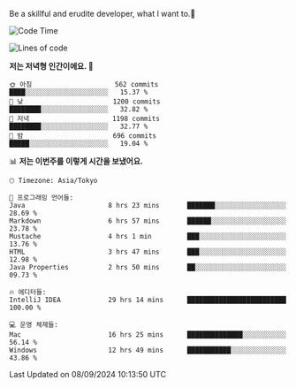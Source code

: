 Be a skillful and erudite developer, what I want to.👶

<!--START_SECTION:waka-->
![Code Time](http://img.shields.io/badge/Code%20Time-1%2C249%20hrs%201%20min-blue)

![Lines of code](https://img.shields.io/badge/%EC%A0%80%EB%8A%94%20%EC%97%AC%ED%83%9C%EA%B9%8C%EC%A7%80%20-2.7%20million%20%EC%A4%84%EC%9D%98%20%EC%BD%94%EB%93%9C%EB%A5%BC%20%EC%9E%91%EC%84%B1%ED%96%88%EC%96%B4%EC%9A%94.-blue)

**저는 저녁형 인간이에요. 🦉** 

```text
🌞 아침                     562 commits         ████░░░░░░░░░░░░░░░░░░░░░   15.37 % 
🌆 낮　                     1200 commits        ████████░░░░░░░░░░░░░░░░░   32.82 % 
🌃 저녁                     1198 commits        ████████░░░░░░░░░░░░░░░░░   32.77 % 
🌙 밤　                     696 commits         █████░░░░░░░░░░░░░░░░░░░░   19.04 % 
```


📊 **저는 이번주를 이렇게 시간을 보냈어요.** 

```text
🕑︎ Timezone: Asia/Tokyo

💬 프로그래밍 언어들: 
Java                     8 hrs 23 mins       ███████░░░░░░░░░░░░░░░░░░   28.69 % 
Markdown                 6 hrs 57 mins       ██████░░░░░░░░░░░░░░░░░░░   23.78 % 
Mustache                 4 hrs 1 min         ███░░░░░░░░░░░░░░░░░░░░░░   13.76 % 
HTML                     3 hrs 47 mins       ███░░░░░░░░░░░░░░░░░░░░░░   12.98 % 
Java Properties          2 hrs 50 mins       ██░░░░░░░░░░░░░░░░░░░░░░░   09.73 % 

🔥 에디터들: 
IntelliJ IDEA            29 hrs 14 mins      █████████████████████████   100.00 % 

💻 운영 체제들: 
Mac                      16 hrs 25 mins      ██████████████░░░░░░░░░░░   56.14 % 
Windows                  12 hrs 49 mins      ███████████░░░░░░░░░░░░░░   43.86 % 
```


 Last Updated on 08/09/2024 10:13:50 UTC
<!--END_SECTION:waka-->
